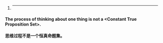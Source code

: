 1. <hr>
#### The process of thinking about one thing is not a \<Constant True Proposition Set\>.
#### 思维过程不是一个恒真命题集。
